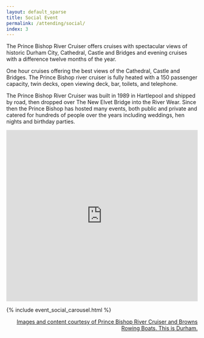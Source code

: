 ```yaml
---
layout: default_sparse
title: Social Event
permalink: /attending/social/
index: 3
---
```


The Prince Bishop River Cruiser offers cruises with spectacular views of historic Durham City, Cathedral, Castle and Bridges and evening cruises with a difference twelve months of the year.

One hour cruises offering the best views of the Cathedral, Castle and Bridges. The Prince Bishop river cruiser is fully heated with a 150 passenger capacity, twin decks, open viewing deck, bar, toilets, and telephone.

The Prince Bishop River Cruiser was built in 1989 in Hartlepool and shipped by road, then dropped over The New Elvet Bridge into the River Wear. Since then the Prince Bishop has hosted many events, both public and private and catered for hundreds of people over the years including weddings, hen nights and birthday parties.

<iframe src="https://www.google.com/maps/embed?pb=!1m33!1m12!1m3!1d9206.234644335347!2d-1.584009429707164!3d54.7701460418649!2m3!1f0!2f0!3f0!3m2!1i1024!2i768!4f13.1!4m18!3e2!4m5!1s0x487e87dab3baaeef%3A0x449aa3c39d44f0b6!2sDepartment%20of%20Mathematical%20and%20Computing%20Sciences%2C%20Durham%20University%20Upper%20Mountjoy%20Campus%2C%20Stockton%20Road%2C%20Durham%20DH1%203LE%2C%20United%20Kingdom!3m2!1d54.763715399999995!2d-1.5721576!4m5!1s0x487e8761894aa86b%3A0xa26777877c3c04ec!2sSt%20Chad&#39;s%20College%20%E2%80%A2%20Durham%20University%2C%20North%20Bailey%2C%20Durham!3m2!1d54.7731888!2d-1.5746092999999999!4m4!1s0x487e7d89ecb30b11%3A0x6b1e0edce55e827b!3m2!1d54.7766133!2d-1.5727195999999999!5e0!3m2!1sen!2suk!4v1719479657677!5m2!1sen!2suk" width="100%" height="450" frameborder="0" style="border: 0;" allowfullscreen="" aria-hidden="false" tabindex="0"></iframe>


{% include event_social_carousel.html %}

<div style="text-align: right"><a href="https://www.thisisdurham.com/things-to-do/prince-bishop-river-cruiser-and-browns-rowing-boats-p593901"> Images and content courtesy of Prince Bishop River Cruiser and Browns Rowing Boats. This is Durham.</a> </div>